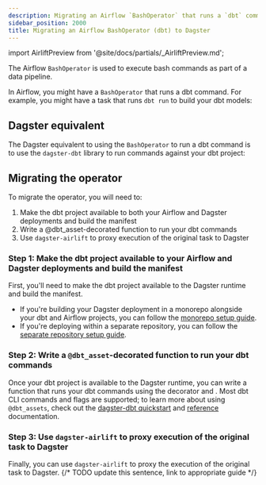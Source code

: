 ```yaml
---
description: Migrating an Airflow `BashOperator` that runs a `dbt` command to Dagster.
sidebar_position: 2000
title: Migrating an Airflow BashOperator (dbt) to Dagster
---
```


import AirliftPreview from '@site/docs/partials/\_AirliftPreview.md';

<AirliftPreview />

The Airflow `BashOperator` is used to execute bash commands as part of a data pipeline.

In Airflow, you might have a `BashOperator` that runs a dbt command. For example, you might have a task that runs `dbt run` to build your dbt models:

<CodeExample path="docs_snippets/docs_snippets/integrations/airlift/operator_migration/bash_operator_dbt.py" />

## Dagster equivalent

The Dagster equivalent to using the `BashOperator` to run a dbt command is to use the `dagster-dbt` library to run commands against your dbt project:

<CodeExample path="docs_snippets/docs_snippets/integrations/airlift/operator_migration/using_dbt_assets.py" />

## Migrating the operator

To migrate the operator, you will need to:

1. Make the dbt project available to both your Airflow and Dagster deployments and build the manifest
2. Write a @dbt_asset-decorated function to run your dbt commands
3. Use `dagster-airlift` to proxy execution of the original task to Dagster

### Step 1: Make the dbt project available to your Airflow and Dagster deployments and build the manifest

First, you'll need to make the dbt project available to the Dagster runtime and build the manifest.

- If you're building your Dagster deployment in a monorepo alongside your dbt and Airflow projects, you can follow the [monorepo setup guide](/integrations/libraries/dbt/reference#deploying-a-dagster-project-with-a-dbt-project).
- If you're deploying within a separate repository, you can follow the [separate repository setup guide](/integrations/libraries/dbt/reference#deploying-a-dbt-project-from-a-separate-git-repository).

### Step 2: Write a `@dbt_asset`-decorated function to run your dbt commands

Once your dbt project is available to the Dagster runtime, you can write a function that runs your dbt commands using the <PyObject section="libraries" object="dbt_assets" module="dagster_dbt" decorator/> decorator and <PyObject section="libraries" object="DbtCliResource" module="dagster_dbt"/>. Most dbt CLI commands and flags are supported; to learn more about using `@dbt_assets`, check out the [dagster-dbt quickstart](/integrations/libraries/dbt/transform-dbt) and [reference](/integrations/libraries/dbt/reference) documentation.

### Step 3: Use `dagster-airlift` to proxy execution of the original task to Dagster

Finally, you can use `dagster-airlift` to proxy the execution of the original task to Dagster.
{/* TODO update this sentence, link to appropriate guide */}
